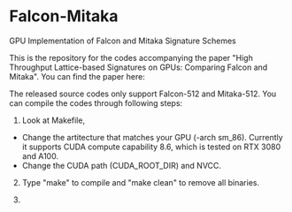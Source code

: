 # Falcon-Mitaka
GPU Implementation of Falcon and Mitaka Signature Schemes

This is the repository for the codes accompanying the paper "High Throughput Lattice-based Signatures on
GPUs: Comparing Falcon and Mitaka". You can find the paper here:

The released source codes only support Falcon-512 and Mitaka-512. You can compile the codes through following steps:

1) Look at Makefile,
- Change the artitecture that matches your GPU (-arch sm_86). Currently it supports CUDA compute capability 8.6, which is tested on RTX 3080 and A100.
- Change the CUDA path (CUDA_ROOT_DIR) and NVCC.

2) Type "make" to compile and "make clean" to remove all binaries.

3) 
